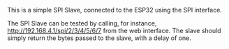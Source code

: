 This is a simple SPI Slave, connected to the ESP32 using the SPI interface.

The SPI Slave can be tested by calling, for instance, http://192.168.4.1/spi/2/3/4/5/6/7 from the web interface. The slave should simply return the bytes passed to the slave, with a delay of one.
